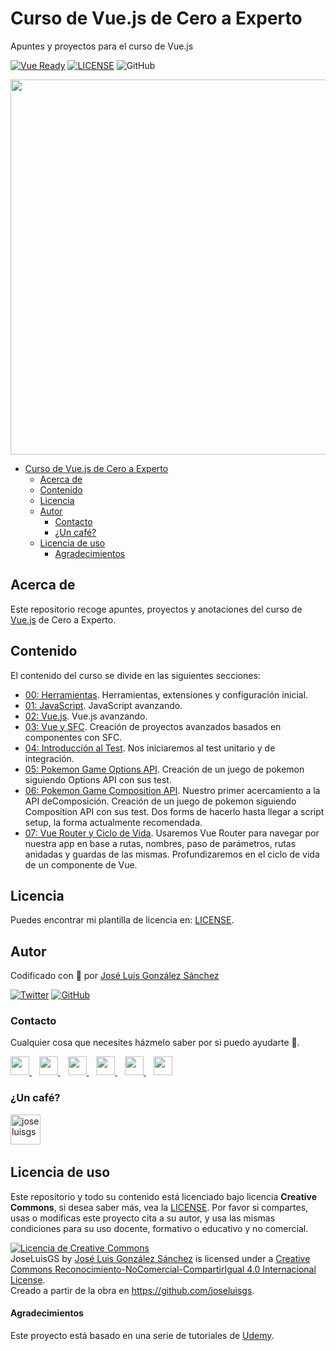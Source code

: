 # Curso de Vue.js de Cero a Experto

Apuntes y proyectos para el curso de Vue.js

[![Vue Ready](https://img.shields.io/badge/Code-Vue.js-%2342b983)](https://es.vuejs.org/)
[![LICENSE](https://img.shields.io/badge/Lisence-CC-%23e64545)](https://joseluisgs.github.io/docs/license/)
![GitHub](https://img.shields.io/github/last-commit/joseluisgs/vue-curso-cero-experto)

<p align="center">
  <a href="https://joseluisgs.github.io/" target="_blank"><img src="https://fernando-herrera.com/recursos-extra/wallpapers/vue-js.jpeg" 
  width='600px' borderRadius='1rem' boxShadow = '0 5px 18px rgba(0,0,0,0.3)'></a>
</p>

- [Curso de Vue.js de Cero a Experto](#curso-de-vuejs-de-cero-a-experto)
  - [Acerca de](#acerca-de)
  - [Contenido](#contenido)
  - [Licencia](#licencia)
  - [Autor](#autor)
    - [Contacto](#contacto)
    - [¿Un café?](#un-café)
  - [Licencia de uso](#licencia-de-uso)
      - [Agradecimientos](#agradecimientos)

## Acerca de

Este repositorio recoge apuntes, proyectos y anotaciones del curso de [Vue.js](https://vuejs.org/) de Cero a Experto.

## Contenido

El contenido del curso se divide en las siguientes secciones:

- [00: Herramientas](00-Herramientas/README.md). Herramientas, extensiones y configuración inicial.
- [01: JavaScript](01-JavaScript/README.md). JavaScript avanzando.
- [02: Vue.js](02-IntroVue//README.md). Vue.js avanzando.
- [03: Vue y SFC](03-SFC/README.md). Creación de proyectos avanzados basados en componentes con SFC. 
- [04: Introducción al Test](04-IntroTest/README.md). Nos iniciaremos al test unitario y de integración.
- [05: Pokemon Game Options API](05-Pokemon-Game-OptionsAPI/README.md). Creación de un juego de pokemon siguiendo Options API con sus test.
- [06: Pokemon Game Composition API](06-Pokemon-Game-CompositionAPI/README.md). Nuestro primer acercamiento a la API deComposición. Creación de un juego de pokemon siguiendo Composition API con sus test. Dos forms de hacerlo hasta llegar a script setup, la forma actualmente recomendada.
- [07: Vue Router y Ciclo de Vida](07-VueRouter-CicloVida/README.md). Usaremos Vue Router para navegar por nuestra app en base a rutas, nombres, paso de parámetros, rutas anidadas y guardas de las mismas. Profundizaremos en el ciclo de vida de un componente de Vue.

## Licencia

Puedes encontrar mi plantilla de licencia en: [LICENSE](#licencia-de-uso).

## Autor

Codificado con :sparkling_heart: por [José Luis González Sánchez](https://twitter.com/joseluisgonsan)

[![Twitter](https://img.shields.io/twitter/follow/joseluisgonsan?style=social)](https://twitter.com/joseluisgonsan)
[![GitHub](https://img.shields.io/github/followers/joseluisgs?style=social)](https://github.com/joseluisgs)

### Contacto

<p>
  Cualquier cosa que necesites házmelo saber por si puedo ayudarte 💬.
</p>
<p>
 <a href="https://joseluisgs.github.io/" target="_blank">
        <img src="https://joseluisgs.github.io/img/favicon.png" 
    height="30">
    </a>  &nbsp;&nbsp;
    <a href="https://github.com/joseluisgs" target="_blank">
        <img src="https://distreau.com/github.svg" 
    height="30">
    </a> &nbsp;&nbsp;
        <a href="https://twitter.com/joseluisgonsan" target="_blank">
        <img src="https://i.imgur.com/U4Uiaef.png" 
    height="30">
    </a> &nbsp;&nbsp;
    <a href="https://www.linkedin.com/in/joseluisgonsan" target="_blank">
        <img src="https://upload.wikimedia.org/wikipedia/commons/thumb/c/ca/LinkedIn_logo_initials.png/768px-LinkedIn_logo_initials.png" 
    height="30">
    </a>  &nbsp;&nbsp;
    <a href="https://discordapp.com/users/joseluisgs#3560" target="_blank">
        <img src="https://logodownload.org/wp-content/uploads/2017/11/discord-logo-4-1.png" 
    height="30">
    </a> &nbsp;&nbsp;
    <a href="https://g.dev/joseluisgs" target="_blank">
        <img loading="lazy" src="https://googlediscovery.com/wp-content/uploads/google-developers.png" 
    height="30">
    </a>    
</p>

### ¿Un café?

<p><a href="https://www.buymeacoffee.com/joseluisgs"> <img align="left" src="https://cdn.buymeacoffee.com/buttons/v2/default-blue.png" height="48" alt="joseluisgs" /></a></p><br><br><br>

## Licencia de uso

Este repositorio y todo su contenido está licenciado bajo licencia **Creative Commons**, si desea saber más, vea la [LICENSE](https://joseluisgs.github.io/docs/license/). Por favor si compartes, usas o modificas este proyecto cita a su autor, y usa las mismas condiciones para su uso docente, formativo o educativo y no comercial.

<a rel="license" href="http://creativecommons.org/licenses/by-nc-sa/4.0/"><img alt="Licencia de Creative Commons" style="border-width:0" src="https://i.creativecommons.org/l/by-nc-sa/4.0/88x31.png" /></a><br /><span xmlns:dct="http://purl.org/dc/terms/" property="dct:title">JoseLuisGS</span> by <a xmlns:cc="http://creativecommons.org/ns#" href="https://joseluisgs.github.io/" property="cc:attributionName" rel="cc:attributionURL">José Luis González Sánchez</a> is licensed under a <a rel="license" href="http://creativecommons.org/licenses/by-nc-sa/4.0/">Creative Commons Reconocimiento-NoComercial-CompartirIgual 4.0 Internacional License</a>.<br />Creado a partir de la obra en <a xmlns:dct="http://purl.org/dc/terms/" href="https://github.com/joseluisgs" rel="dct:source">https://github.com/joseluisgs</a>.

#### Agradecimientos

Este proyecto está basado en una serie de tutoriales de [Udemy](https://www.udemy.com/course/vuejs-fh).
